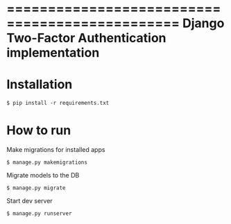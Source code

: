 ===============================================
Django Two-Factor Authentication implementation
===============================================

Installation
============

```
$ pip install -r requirements.txt
```

How to run
==========
Make migrations for installed apps
```
$ manage.py makemigrations
```

Migrate models to the DB
```
$ manage.py migrate
```

Start dev server
```
$ manage.py runserver
```